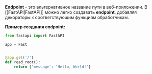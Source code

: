 **Endpoint** - это альтернативное название пути в веб-приложении. В [[FastAPI|FastAPI]] можно легко создавать **endpoint**, добавляя декораторы к соответствующим функциям обработчикам.

**Пример создания endpoint:**

```Python
from fastapi import FastAPI

app = Fast


@app.get('/')
def read_root():
    return {'message': 'Hello, World!'}
```